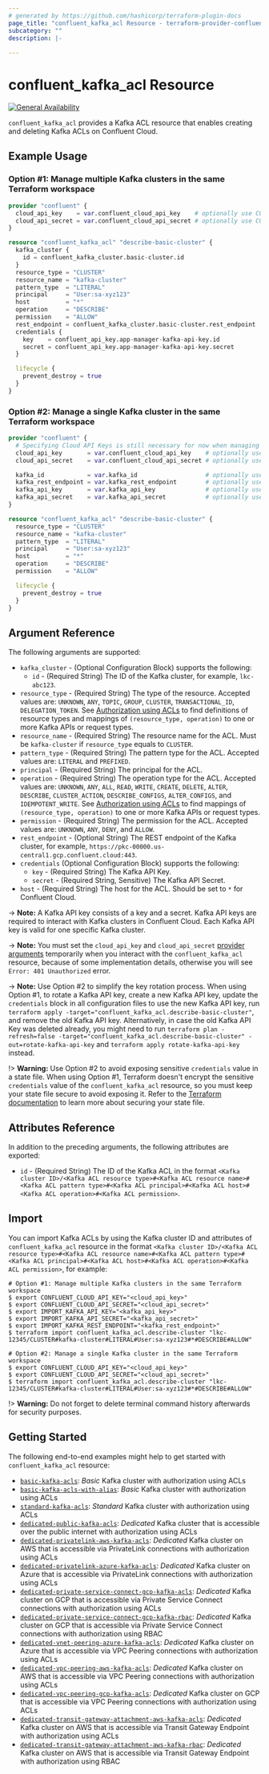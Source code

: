 ```yaml
---
# generated by https://github.com/hashicorp/terraform-plugin-docs
page_title: "confluent_kafka_acl Resource - terraform-provider-confluent"
subcategory: ""
description: |-
  
---
```


# confluent_kafka_acl Resource

[![General Availability](https://img.shields.io/badge/Lifecycle%20Stage-General%20Availability-%2345c6e8)](https://docs.confluent.io/cloud/current/api.html#section/Versioning/API-Lifecycle-Policy)

`confluent_kafka_acl` provides a Kafka ACL resource that enables creating and deleting Kafka ACLs on Confluent Cloud.

## Example Usage

### Option #1: Manage multiple Kafka clusters in the same Terraform workspace

```terraform
provider "confluent" {
  cloud_api_key    = var.confluent_cloud_api_key    # optionally use CONFLUENT_CLOUD_API_KEY env var
  cloud_api_secret = var.confluent_cloud_api_secret # optionally use CONFLUENT_CLOUD_API_SECRET env var
}

resource "confluent_kafka_acl" "describe-basic-cluster" {
  kafka_cluster {
    id = confluent_kafka_cluster.basic-cluster.id
  }
  resource_type = "CLUSTER"
  resource_name = "kafka-cluster"
  pattern_type  = "LITERAL"
  principal     = "User:sa-xyz123"
  host          = "*"
  operation     = "DESCRIBE"
  permission    = "ALLOW"
  rest_endpoint = confluent_kafka_cluster.basic-cluster.rest_endpoint
  credentials {
    key    = confluent_api_key.app-manager-kafka-api-key.id
    secret = confluent_api_key.app-manager-kafka-api-key.secret
  }

  lifecycle {
    prevent_destroy = true
  }
}
```

### Option #2: Manage a single Kafka cluster in the same Terraform workspace

```terraform
provider "confluent" {
  # Specifying Cloud API Keys is still necessary for now when managing confluent_kafka_acl
  cloud_api_key       = var.confluent_cloud_api_key    # optionally use CONFLUENT_CLOUD_API_KEY env var
  cloud_api_secret    = var.confluent_cloud_api_secret # optionally use CONFLUENT_CLOUD_API_SECRET env var

  kafka_id            = var.kafka_id                   # optionally use KAFKA_ID env var
  kafka_rest_endpoint = var.kafka_rest_endpoint        # optionally use KAFKA_REST_ENDPOINT env var
  kafka_api_key       = var.kafka_api_key              # optionally use KAFKA_API_KEY env var
  kafka_api_secret    = var.kafka_api_secret           # optionally use KAFKA_API_SECRET env var
}

resource "confluent_kafka_acl" "describe-basic-cluster" {
  resource_type = "CLUSTER"
  resource_name = "kafka-cluster"
  pattern_type  = "LITERAL"
  principal     = "User:sa-xyz123"
  host          = "*"
  operation     = "DESCRIBE"
  permission    = "ALLOW"

  lifecycle {
    prevent_destroy = true
  }
}
```

<!-- schema generated by tfplugindocs -->
## Argument Reference

The following arguments are supported:

- `kafka_cluster` - (Optional Configuration Block) supports the following:
  - `id` - (Required String) The ID of the Kafka cluster, for example, `lkc-abc123`.
- `resource_type` - (Required String) The type of the resource. Accepted values are: `UNKNOWN`, `ANY`, `TOPIC`, `GROUP`, `CLUSTER`, `TRANSACTIONAL_ID`, `DELEGATION_TOKEN`. See [Authorization using ACLs](https://docs.confluent.io/platform/current/kafka/authorization.html#operations) to find definitions of resource types and mappings of `(resource_type, operation)` to one or more Kafka APIs or request types.
- `resource_name` - (Required String) The resource name for the ACL. Must be `kafka-cluster` if `resource_type` equals to `CLUSTER`.
- `pattern_type` - (Required String) The pattern type for the ACL. Accepted values are: `LITERAL` and `PREFIXED`.
- `principal` - (Required String) The principal for the ACL.
- `operation` - (Required String) The operation type for the ACL. Accepted values are: `UNKNOWN`, `ANY`, `ALL`, `READ`, `WRITE`, `CREATE`, `DELETE`, `ALTER`, `DESCRIBE`, `CLUSTER_ACTION`, `DESCRIBE_CONFIGS`, `ALTER_CONFIGS`, and `IDEMPOTENT_WRITE`.  See [Authorization using ACLs](https://docs.confluent.io/platform/current/kafka/authorization.html#operations) to find mappings of `(resource_type, operation)` to one or more Kafka APIs or request types.
- `permission` - (Required String) The permission for the ACL. Accepted values are: `UNKNOWN`, `ANY`, `DENY`, and `ALLOW`.
- `rest_endpoint` - (Optional String) The REST endpoint of the Kafka cluster, for example, `https://pkc-00000.us-central1.gcp.confluent.cloud:443`.
- `credentials` (Optional Configuration Block) supports the following:
    - `key` - (Required String) The Kafka API Key.
    - `secret` - (Required String, Sensitive) The Kafka API Secret.
- `host` - (Required String) The host for the ACL. Should be set to `*` for Confluent Cloud.

-> **Note:** A Kafka API key consists of a key and a secret. Kafka API keys are required to interact with Kafka clusters in Confluent Cloud. Each Kafka API key is valid for one specific Kafka cluster.

-> **Note:** You must set the `cloud_api_key` and `cloud_api_secret` [provider arguments](https://registry.terraform.io/providers/confluentinc/confluent/latest/docs#provider-authentication) temporarily when you interact with the `confluent_kafka_acl` resource, because of some implementation details, otherwise you will see `Error: 401 Unauthorized` error.

-> **Note:** Use Option #2 to simplify the key rotation process. When using Option #1, to rotate a Kafka API key, create a new Kafka API key, update the `credentials` block in all configuration files to use the new Kafka API key, run `terraform apply -target="confluent_kafka_acl.describe-basic-cluster"`, and remove the old Kafka API key. Alternatively, in case the old Kafka API Key was deleted already, you might need to run `terraform plan -refresh=false -target="confluent_kafka_acl.describe-basic-cluster" -out=rotate-kafka-api-key` and `terraform apply rotate-kafka-api-key` instead.

!> **Warning:** Use Option #2 to avoid exposing sensitive `credentials` value in a state file. When using Option #1, Terraform doesn't encrypt the sensitive `credentials` value of the `confluent_kafka_acl` resource, so you must keep your state file secure to avoid exposing it. Refer to the [Terraform documentation](https://www.terraform.io/docs/language/state/sensitive-data.html) to learn more about securing your state file.

## Attributes Reference

In addition to the preceding arguments, the following attributes are exported:

- `id` - (Required String) The ID of the Kafka ACL in the format `<Kafka cluster ID>/<Kafka ACL resource type>#<Kafka ACL resource name>#<Kafka ACL pattern type>#<Kafka ACL principal>#<Kafka ACL host>#<Kafka ACL operation>#<Kafka ACL permission>`.

## Import

You can import Kafka ACLs by using the Kafka cluster ID and attributes of `confluent_kafka_acl` resource in the format `<Kafka cluster ID>/<Kafka ACL resource type>#<Kafka ACL resource name>#<Kafka ACL pattern type>#<Kafka ACL principal>#<Kafka ACL host>#<Kafka ACL operation>#<Kafka ACL permission>`, for example:

```shell
# Option #1: Manage multiple Kafka clusters in the same Terraform workspace
$ export CONFLUENT_CLOUD_API_KEY="<cloud_api_key>"
$ export CONFLUENT_CLOUD_API_SECRET="<cloud_api_secret>"
$ export IMPORT_KAFKA_API_KEY="<kafka_api_key>"
$ export IMPORT_KAFKA_API_SECRET="<kafka_api_secret>"
$ export IMPORT_KAFKA_REST_ENDPOINT="<kafka_rest_endpoint>"
$ terraform import confluent_kafka_acl.describe-cluster "lkc-12345/CLUSTER#kafka-cluster#LITERAL#User:sa-xyz123#*#DESCRIBE#ALLOW"

# Option #2: Manage a single Kafka cluster in the same Terraform workspace
$ export CONFLUENT_CLOUD_API_KEY="<cloud_api_key>"
$ export CONFLUENT_CLOUD_API_SECRET="<cloud_api_secret>"
$ terraform import confluent_kafka_acl.describe-cluster "lkc-12345/CLUSTER#kafka-cluster#LITERAL#User:sa-xyz123#*#DESCRIBE#ALLOW"
```

!> **Warning:** Do not forget to delete terminal command history afterwards for security purposes.

## Getting Started
The following end-to-end examples might help to get started with `confluent_kafka_acl` resource:
  * [`basic-kafka-acls`](https://github.com/confluentinc/terraform-provider-confluent/tree/master/examples/configurations/basic-kafka-acls): _Basic_ Kafka cluster with authorization using ACLs
  * [`basic-kafka-acls-with-alias`](https://github.com/confluentinc/terraform-provider-confluent/tree/master/examples/configurations/basic-kafka-acls-with-alias): _Basic_ Kafka cluster with authorization using ACLs
  * [`standard-kafka-acls`](https://github.com/confluentinc/terraform-provider-confluent/tree/master/examples/configurations/standard-kafka-acls): _Standard_ Kafka cluster with authorization using ACLs
  * [`dedicated-public-kafka-acls`](https://github.com/confluentinc/terraform-provider-confluent/tree/master/examples/configurations/dedicated-public-kafka-acls): _Dedicated_ Kafka cluster that is accessible over the public internet with authorization using ACLs
  * [`dedicated-privatelink-aws-kafka-acls`](https://github.com/confluentinc/terraform-provider-confluent/tree/master/examples/configurations/dedicated-privatelink-aws-kafka-acls): _Dedicated_ Kafka cluster on AWS that is accessible via PrivateLink connections with authorization using ACLs
  * [`dedicated-privatelink-azure-kafka-acls`](https://github.com/confluentinc/terraform-provider-confluent/tree/master/examples/configurations/dedicated-privatelink-azure-kafka-acls): _Dedicated_ Kafka cluster on Azure that is accessible via PrivateLink connections with authorization using ACLs
  * [`dedicated-private-service-connect-gcp-kafka-acls`](https://github.com/confluentinc/terraform-provider-confluent/tree/master/examples/configurations/dedicated-private-service-connect-gcp-kafka-acls): _Dedicated_ Kafka cluster on GCP that is accessible via Private Service Connect connections with authorization using ACLs
  * [`dedicated-private-service-connect-gcp-kafka-rbac`](https://github.com/confluentinc/terraform-provider-confluent/tree/master/examples/configurations/dedicated-private-service-connect-gcp-kafka-rbac): _Dedicated_ Kafka cluster on GCP that is accessible via Private Service Connect connections with authorization using RBAC
  * [`dedicated-vnet-peering-azure-kafka-acls`](https://github.com/confluentinc/terraform-provider-confluent/tree/master/examples/configurations/dedicated-vnet-peering-azure-kafka-acls): _Dedicated_ Kafka cluster on Azure that is accessible via VPC Peering connections with authorization using ACLs
  * [`dedicated-vpc-peering-aws-kafka-acls`](https://github.com/confluentinc/terraform-provider-confluent/tree/master/examples/configurations/dedicated-vpc-peering-aws-kafka-acls): _Dedicated_ Kafka cluster on AWS that is accessible via VPC Peering connections with authorization using ACLs
  * [`dedicated-vpc-peering-gcp-kafka-acls`](https://github.com/confluentinc/terraform-provider-confluent/tree/master/examples/configurations/dedicated-vpc-peering-gcp-kafka-acls): _Dedicated_ Kafka cluster on GCP that is accessible via VPC Peering connections with authorization using ACLs
  * [`dedicated-transit-gateway-attachment-aws-kafka-acls`](https://github.com/confluentinc/terraform-provider-confluent/tree/master/examples/configurations/dedicated-transit-gateway-attachment-aws-kafka-acls): _Dedicated_ Kafka cluster on AWS that is accessible via Transit Gateway Endpoint with authorization using ACLs
  * [`dedicated-transit-gateway-attachment-aws-kafka-rbac`](https://github.com/confluentinc/terraform-provider-confluent/tree/master/examples/configurations/dedicated-transit-gateway-attachment-aws-kafka-rbac): _Dedicated_ Kafka cluster on AWS that is accessible via Transit Gateway Endpoint with authorization using RBAC

